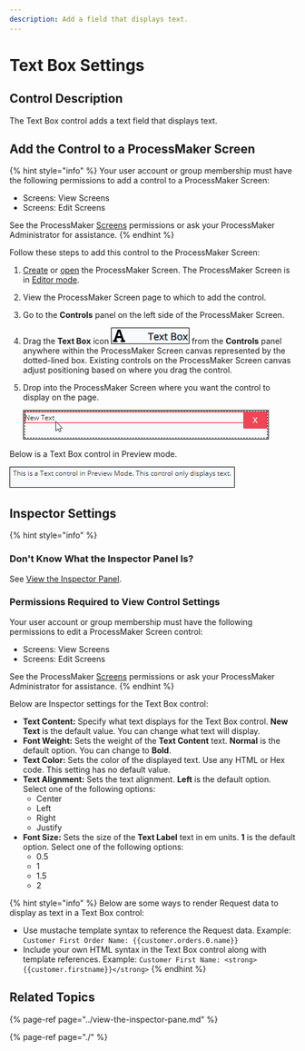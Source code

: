 ```yaml
---
description: Add a field that displays text.
---
```


# Text Box Settings

## Control Description

The Text Box control adds a text field that displays text.

## Add the Control to a ProcessMaker Screen

{% hint style="info" %}
Your user account or group membership must have the following permissions to add a control to a ProcessMaker Screen:

* Screens: View Screens
* Screens: Edit Screens

See the ProcessMaker [Screens](../../../../processmaker-administration/permission-descriptions-for-users-and-groups.md#screens) permissions or ask your ProcessMaker Administrator for assistance.
{% endhint %}

Follow these steps to add this control to the ProcessMaker Screen:

1. [Create](../../manage-forms/create-a-new-form.md) or [open](../../manage-forms/view-all-forms.md) the ProcessMaker Screen. The ProcessMaker Screen is in [Editor mode](../screens-builder-modes.md#editor-mode).
2. View the ProcessMaker Screen page to which to add the control.
3. Go to the **Controls** panel on the left side of the ProcessMaker Screen.
4. Drag the **Text Box** icon ![](../../../../.gitbook/assets/text-control-screens-builder-processes.png) from the **Controls** panel anywhere within the ProcessMaker Screen canvas represented by the dotted-lined box. Existing controls on the ProcessMaker Screen canvas adjust positioning based on where you drag the control.
5. Drop into the ProcessMaker Screen where you want the control to display on the page.   

   ![](../../../../.gitbook/assets/text-control-placed-screens-builder-processes.png)

Below is a Text Box control in Preview mode.

![Text Box control in Preview mode](../../../../.gitbook/assets/text-control-preview-screens-builder-processes.png)

## Inspector Settings

{% hint style="info" %}
### Don't Know What the Inspector Panel Is?

See [View the Inspector Panel](../view-the-inspector-pane.md).

### Permissions Required to View Control Settings

Your user account or group membership must have the following permissions to edit a ProcessMaker Screen control:

* Screens: View Screens
* Screens: Edit Screens

See the ProcessMaker [Screens](../../../../processmaker-administration/permission-descriptions-for-users-and-groups.md#screens) permissions or ask your ProcessMaker Administrator for assistance.
{% endhint %}

Below are Inspector settings for the Text Box control:

* **Text Content:** Specify what text displays for the Text Box control. **New Text** is the default value. You can change what text will display.
* **Font Weight:** Sets the weight of the **Text Content** text. **Normal** is the default option. You can change to **Bold**.
* **Text Color:** Sets the color of the displayed text. Use any HTML or Hex code. This setting has no default value.
* **Text Alignment:** Sets the text alignment. **Left** is the default option. Select one of the following options:
  * Center
  * Left
  * Right
  * Justify
* **Font Size:** Sets the size of the **Text Label** text in em units. **1** is the default option. Select one of the following options:
  * 0.5
  * 1
  * 1.5
  * 2

{% hint style="info" %}
Below are some ways to render Request data to display as text in a Text Box control:

* Use mustache template syntax to reference the Request data. Example: `Customer First Order Name: {{customer.orders.0.name}}`
* Include your own HTML syntax in the Text Box control along with template references. Example: `Customer First Name: <strong>{{customer.firstname}}</strong>`
{% endhint %}

## Related Topics

{% page-ref page="../view-the-inspector-pane.md" %}

{% page-ref page="./" %}

